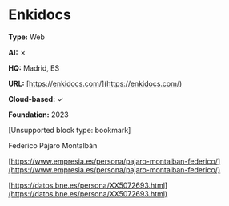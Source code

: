 # Enkidocs

**Type:** Web

**AI:** ✗

**HQ:** Madrid, ES

**URL:** [https://enkidocs.com/](https://enkidocs.com/)

**Cloud-based:** ✓

**Foundation:** 2023

[Unsupported block type: bookmark]

Federico Pájaro Montalbán

[https://www.empresia.es/persona/pajaro-montalban-federico/](https://www.empresia.es/persona/pajaro-montalban-federico/)

[https://datos.bne.es/persona/XX5072693.html](https://datos.bne.es/persona/XX5072693.html)


